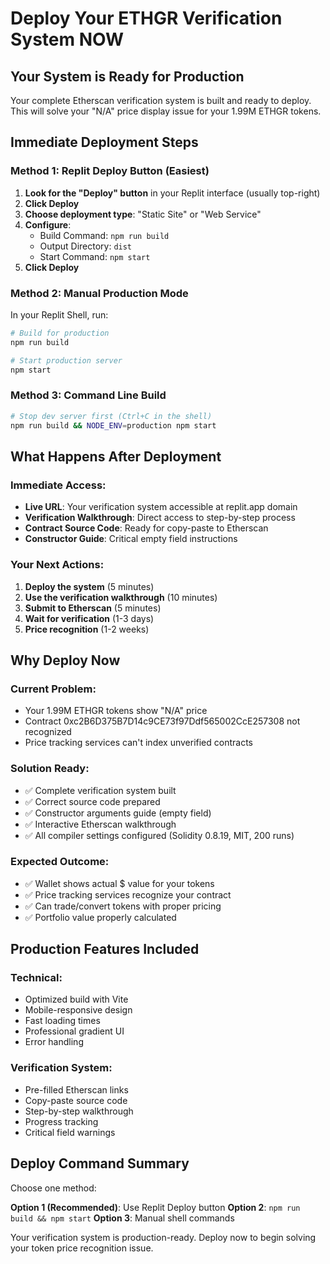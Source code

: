 # Deploy Your ETHGR Verification System NOW

## Your System is Ready for Production

Your complete Etherscan verification system is built and ready to deploy. This will solve your "N/A" price display issue for your 1.99M ETHGR tokens.

## Immediate Deployment Steps

### Method 1: Replit Deploy Button (Easiest)
1. **Look for the "Deploy" button** in your Replit interface (usually top-right)
2. **Click Deploy**
3. **Choose deployment type**: "Static Site" or "Web Service"
4. **Configure**:
   - Build Command: `npm run build`
   - Output Directory: `dist`
   - Start Command: `npm start`
5. **Click Deploy**

### Method 2: Manual Production Mode
In your Replit Shell, run:
```bash
# Build for production
npm run build

# Start production server
npm start
```

### Method 3: Command Line Build
```bash
# Stop dev server first (Ctrl+C in the shell)
npm run build && NODE_ENV=production npm start
```

## What Happens After Deployment

### Immediate Access:
- **Live URL**: Your verification system accessible at replit.app domain
- **Verification Walkthrough**: Direct access to step-by-step process
- **Contract Source Code**: Ready for copy-paste to Etherscan
- **Constructor Guide**: Critical empty field instructions

### Your Next Actions:
1. **Deploy the system** (5 minutes)
2. **Use the verification walkthrough** (10 minutes)
3. **Submit to Etherscan** (5 minutes)
4. **Wait for verification** (1-3 days)
5. **Price recognition** (1-2 weeks)

## Why Deploy Now

### Current Problem:
- Your 1.99M ETHGR tokens show "N/A" price
- Contract 0xc2B6D375B7D14c9CE73f97Ddf565002CcE257308 not recognized
- Price tracking services can't index unverified contracts

### Solution Ready:
- ✅ Complete verification system built
- ✅ Correct source code prepared
- ✅ Constructor arguments guide (empty field)
- ✅ Interactive Etherscan walkthrough
- ✅ All compiler settings configured (Solidity 0.8.19, MIT, 200 runs)

### Expected Outcome:
- ✅ Wallet shows actual $ value for your tokens
- ✅ Price tracking services recognize your contract
- ✅ Can trade/convert tokens with proper pricing
- ✅ Portfolio value properly calculated

## Production Features Included

### Technical:
- Optimized build with Vite
- Mobile-responsive design
- Fast loading times
- Professional gradient UI
- Error handling

### Verification System:
- Pre-filled Etherscan links
- Copy-paste source code
- Step-by-step walkthrough
- Progress tracking
- Critical field warnings

## Deploy Command Summary

Choose one method:

**Option 1 (Recommended)**: Use Replit Deploy button
**Option 2**: `npm run build && npm start`
**Option 3**: Manual shell commands

Your verification system is production-ready. Deploy now to begin solving your token price recognition issue.